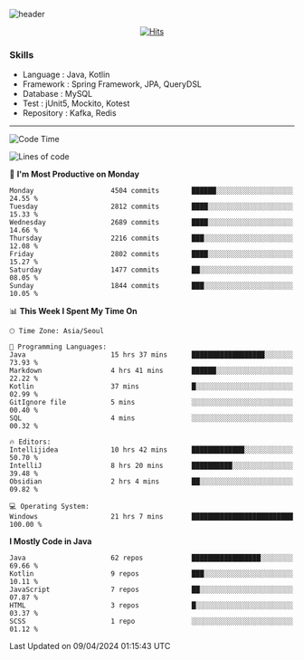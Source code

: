 <!-- Github Profile Readme로 프로필 꾸미기 : https://zzsza.github.io/development/2020/07/10/make-github-profile-readme/ -->

<!-- github theme -->
  <!-- 
    ![header](https://capsule-render.vercel.app/api?type=slice&color=e0f0e3&height=150&section=header&text=beasy&fontSize=45)
  -->
  ![header](https://capsule-render.vercel.app/api?type=soft&color=e0f0e3&height=150&section=header&text=Choi-YongSeok&fontSize=55&animation=twinkling)


<!-- hits count : https://hits.seeyoufarm.com/ -->
<div align=center>
    
  [![Hits](https://hits.seeyoufarm.com/api/count/incr/badge.svg?url=https%3A%2F%2Fgithub.com%2Fchoi-ys&count_bg=%2379C83D&title_bg=%23555555&icon=&icon_color=%23E7E7E7&title=hits&edge_flat=false)](https://hits.seeyoufarm.com)

</div>


<!-- Committed Top Lang -->
<div align=center>
</div>


### Skills
 - Language : Java, Kotlin
 - Framework : Spring Framework, JPA, QueryDSL
 - Database : MySQL
 - Test : jUnit5, Mockito, Kotest
 - Repository : Kafka, Redis

---

<!--START_SECTION:waka-->
![Code Time](http://img.shields.io/badge/Code%20Time-3%2C760%20hrs%2010%20mins-blue)

![Lines of code](https://img.shields.io/badge/From%20Hello%20World%20I%27ve%20Written-14.7%20million%20lines%20of%20code-blue)

📅 **I'm Most Productive on Monday** 

```text
Monday                   4504 commits        ██████░░░░░░░░░░░░░░░░░░░   24.55 % 
Tuesday                  2812 commits        ████░░░░░░░░░░░░░░░░░░░░░   15.33 % 
Wednesday                2689 commits        ████░░░░░░░░░░░░░░░░░░░░░   14.66 % 
Thursday                 2216 commits        ███░░░░░░░░░░░░░░░░░░░░░░   12.08 % 
Friday                   2802 commits        ████░░░░░░░░░░░░░░░░░░░░░   15.27 % 
Saturday                 1477 commits        ██░░░░░░░░░░░░░░░░░░░░░░░   08.05 % 
Sunday                   1844 commits        ███░░░░░░░░░░░░░░░░░░░░░░   10.05 % 
```


📊 **This Week I Spent My Time On** 

```text
🕑︎ Time Zone: Asia/Seoul

💬 Programming Languages: 
Java                     15 hrs 37 mins      ██████████████████░░░░░░░   73.93 % 
Markdown                 4 hrs 41 mins       ██████░░░░░░░░░░░░░░░░░░░   22.22 % 
Kotlin                   37 mins             █░░░░░░░░░░░░░░░░░░░░░░░░   02.99 % 
GitIgnore file           5 mins              ░░░░░░░░░░░░░░░░░░░░░░░░░   00.40 % 
SQL                      4 mins              ░░░░░░░░░░░░░░░░░░░░░░░░░   00.32 % 

🔥 Editors: 
Intellijidea             10 hrs 42 mins      █████████████░░░░░░░░░░░░   50.70 % 
IntelliJ                 8 hrs 20 mins       ██████████░░░░░░░░░░░░░░░   39.48 % 
Obsidian                 2 hrs 4 mins        ██░░░░░░░░░░░░░░░░░░░░░░░   09.82 % 

💻 Operating System: 
Windows                  21 hrs 7 mins       █████████████████████████   100.00 % 
```

**I Mostly Code in Java** 

```text
Java                     62 repos            █████████████████░░░░░░░░   69.66 % 
Kotlin                   9 repos             ███░░░░░░░░░░░░░░░░░░░░░░   10.11 % 
JavaScript               7 repos             ██░░░░░░░░░░░░░░░░░░░░░░░   07.87 % 
HTML                     3 repos             █░░░░░░░░░░░░░░░░░░░░░░░░   03.37 % 
SCSS                     1 repo              ░░░░░░░░░░░░░░░░░░░░░░░░░   01.12 % 
```




 Last Updated on 09/04/2024 01:15:43 UTC
<!--END_SECTION:waka-->

<!-- 
![footer](https://capsule-render.vercel.app/api?section=footer&type=slice&color=e0f0e3)
-->

